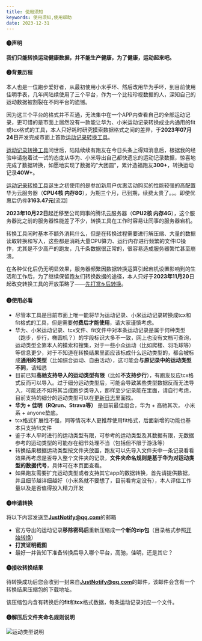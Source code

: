 ```yaml
---
title: 使用须知
keywords: 使用须知,使用帮助
date: 2023-12-31
---
```

#### ❶声明
**我们只能转换运动健康数据，并不能生产健康，为了健康，运动起来吧。**

#### ❷背景历程
本人也是一位跑步爱好者，从最初使用小米手环、然后改用华为手环，到目前使用佳明手表，几年间陆续使用了三个平台，作为一个比较珍视数据的人，深知自己的运动数据被割裂在不同平台的遗憾。

因为这三个平台的格式并不互通，无法集中在一个APP内查看自己的全部运动记录，更可惜的是市面上居然没有一款能让华为、小米运动记录转换成业内通用的fit或tcx格式的工具，本人只好耗时研究摸索数据格式之间的差异，于**2023年07月24日**开发完成市面上首款[运动记录转换工具](https://www.fitconverter.com)。

[运动记录转换工具](https://www.fitconverter.com)问世后，陆陆续续有跑友在今日头条上得知消息后，根据我的经验申请抱着试一试的态度从华为、小米导出自己都快遗忘的运动记录数据，惊喜地完成了数据转换，如愿地实现了数据的"大团圆"，累计造福跑友**300+**，转换运动记录**40W+**。

[运动记录转换工具](https://www.fitconverter.com)诞生之初使用的是参加新用户优惠活动购买的性能较强的高配置华为云服务器（**CPU4核 内存8G**），为期三个月，已到期，续费太贵了。。。即使优惠后仍🉐**3163.47元**[流泪]

**2023年10月22日**起迁移至公司同事的腾讯云服务器（**CPU2核 内存4G**），这个服务器比之前的服务器性能差了不少，转换工具在工作时容易让同事的服务器宕机。

转换工具闲时基本不额外消耗什么，但是在转换过程需要进行解压缩、大量的数据读取转换和写入，这些都是消耗大量CPU算力、运行内存进行频繁的文件IO操作，尤其是不少高产的跑友，几千条数据很正常的，很容易造成服务器繁忙甚至崩溃。

在各种优化后仍无明显效果，服务器频繁因数据转换运算引起宕机设置影响到的生活和工作后，为了继续保留跑友们转换数据的途径，本人只好于**2023年11月20**日起改变转换工具的开放策略了——[先打赏☕️后转换](/pay)。

#### ❸使用必看
- 尽管本工具是目前市面上唯一能将华为运动记录、小米运动记录转换成tcx和fit格式的工具，但是需要**付费后才能使用**，请大家谨慎考虑。
- 华为、小米运动记录、tcx文件、fit文件中对本条运动记录是属于何种类型（跑步，步行，椭圆机？）的字段标识大多不一致，网上也没有文档可查询，运动类型全靠本人的摸索和搜集，对于一些小众运动（比如爬楼、羽毛球等）等信息更少，对于不知道在转换结果里面应该标成什么运动类型的，都会被标成**通用的类型**（比如综合运动、自由活动），这可能会**与原记录中的运动类型不同**，请知悉
- 目前已知**高驰支持导入的运动类型有限**（比如**不支持步行**），有跑友反应tcx格式反而可以导入。过于细分运动类型后，可能会导致某些类型数据反而无法导入，可能还不如将其当成跑步类导入，那样至少记录能在里面，请自行考虑，目前支持的细分的运动类型可以在[更新日志](/convert/log)里面找。
- **华为 + 佳明（RQrun、Strava等）** 是目前最佳组合，华为 + 高驰其次， 小米系 + anyone垫底。
- tcx格式扩展性不强，同等情况本人更推荐使用fit格式，后面新增的功能也基本只支持fit文件
- 鉴于本人平时进行的运动类型有限，可参考的运动类型及其数据有限，无数据参考的运动类型的可能存在细节处理不当（包括但不限于游泳等）
- 转换结果根据运动类型按文件夹放置，跑友可以先导入文件夹中一条记录看看效果再考虑是否导入整个文件夹的记录，**文件夹命名规则是基于华为对运动类型的数据代号**，具体可在本页面查看。
- 如果跑友需要扩充运动类型或者支持其它app的数据转换，首先请提供数据，并且细节越详细越好（小米系就不要想了，目前看肯定没有），本人评估工作量以及是否值得投入精力开发

#### ❹申请转换
将以下内容发送至**JustNotify@qq.com**的邮箱
- 官方导出的运动记录**移除密码后**重新压缩成**一个新的zip包**（目录格式参照[开始转换](/convert/do)）
- **打赏证明截图**
- 最好一并告知下准备转换后导入哪个平台，高驰，佳明，还是其它？
 
#### ❺接收转换结果
待转换成功后您会收到一封来自**JustNotify@qq.com**的邮件，该邮件会含有一个转换结果压缩包的下载地址。

该压缩包内含有转换后的**fit**和**tcx**格式数据，每条运动记录对应一个文件。

#### ❻解压后文件夹命名规则说明

<div class="img-box">
    <img class="zfb" src="/type-intro.png" title="运动类型说明" alt="运动类型说明">
</div>
